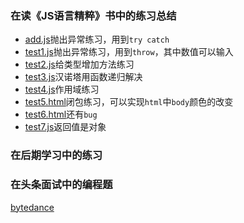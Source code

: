 ### 在读《JS语言精粹》书中的练习总结
* [add.js](https://github.com/QM36/JS-test/blob/master/add.js)抛出异常练习，用到`try catch`
* [test1.js](https://github.com/QM36/JS-test/blob/master/test1.js)抛出异常练习，用到`throw`，其中数值可以输入
* [test2.js](https://github.com/QM36/JS-test/blob/master/test2.js)给类型增加方法练习
* [test3.js](https://github.com/QM36/JS-test/blob/master/test3.js)汉诺塔用函数递归解决
* [test4.js](https://github.com/QM36/JS-test/blob/master/test4.js)作用域练习
* [test5.html](https://github.com/QM36/JS-test/blob/master/test5.html)闭包练习，可以实现`html`中`body`颜色的改变
* [test6.html](https://github.com/QM36/JS-test/blob/master/test6.html)还有`bug`
* [test7.js](https://github.com/QM36/JS-test/blob/master/test7.js)返回值是对象

### 在后期学习中的练习

### 在头条面试中的编程题

[bytedance](https://github.com/QM36/JS-test/tree/master/bytedance)